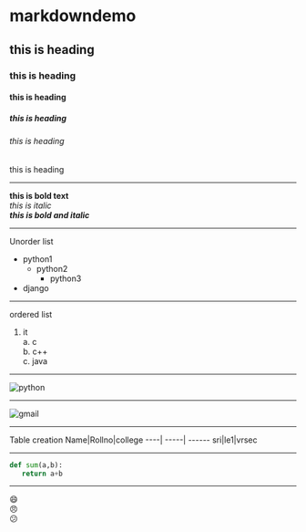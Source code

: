 # markdowndemo 
## this is heading
### this is heading
#### this is heading
##### this is heading
###### this is heading
this is heading
_______________________________________________
 **this is bold text**  
 *this is italic*  
 ***this is bold and italic***  
 ____________________________________________
Unorder list
  - python1
    - python2
      - python3
  - django
  ___________________________________________
  ordered list
  1. it  
    a. c  
    b. c++  
    c. java    
  ___________________________________________
 ![python](https://i0.wp.com/evomics.org/wp-content/uploads/2011/09/python-logo-glassy.png)  
 _________________________________________
 ![gmail](https://mail.google.com/)
 _____________________
 Table creation
 Name|Rollno|college
 ----| -----| ------
 sri|le1|vrsec
 ______________________________________________
 ``` python
 def sum(a,b):
    return a+b
```

_________________________________________________
:smile:  
:angry:  
:confused:  
